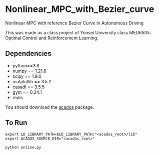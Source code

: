 # Nonlinear_MPC_with_Bezier_curve
Nonlinear MPC with reference Bezier Curve in Autonomous Driving

This was made as a class project of Yonsei University class MEU6505: Optimal Control and Reinforcement Learning.

## Dependencies
- python==3.8
- numpy == 1.21.6
- scipy == 1.9.0
- matplotlib == 3.5.2
- casadi == 3.5.5
- gym == 0.24.1
- redis  

You should download the [acados](https://github.com/acados/acados) package.

## To Run
```
export LD_LIBRARY_PATH=$LD_LIBRARY_PATH:"<acados_root>/lib"
export ACADOS_SOURCE_DIR="<acados_root>"

python online.py
```
